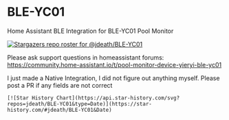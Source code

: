 # BLE-YC01
Home Assistant BLE Integration for BLE-YC01 Pool Monitor

[![Stargazers repo roster for @jdeath/BLE-YC01](https://git-lister.onrender.com/api/stars/jdeath/BLE-YC01?limit=30)](https://github.com/jdeath/BLE-YC01/stargazers)

Please ask support questions in homeassistant forums: https://community.home-assistant.io/t/pool-monitor-device-yieryi-ble-yc01

I just made a Native Integration, I did not figure out anything myself. Please post a PR if any fields are not correct
```
[![Star History Chart](https://api.star-history.com/svg?repos=jdeath/BLE-YC01&type=Date)](https://star-history.com/#jdeath/BLE-YC01&Date)
